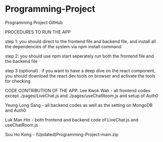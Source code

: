 # Programming-Project
 Programming Project GitHub

PROCEDURES TO RUN THE APP

step 1:
you should direct to the frontend file and backend file, and install all the dependencies of the system via npm install command

step 2:
you should use npm start seperately run both the frontend file and the backend file

step 3 (optional) :
if you want to have a deep dive on the react component, you should download the react dev tools on browser and activate the tools for checking


CODE CONTRIBUTION OF THE APP:
Lee Kwok Wah - all frontend codes except ./pages/LiveChat.js and ./pages/useChatRoom.js and setup of Auth0

Yeung Long Sang - all backend codes as well as the setting on MongoDB and Auth0

Luk Man Hin - both frontend and backend code of LiveChat.js and useChatRoom.js

Sou Ho Kong - (Updated)Programming-Project-main.zip